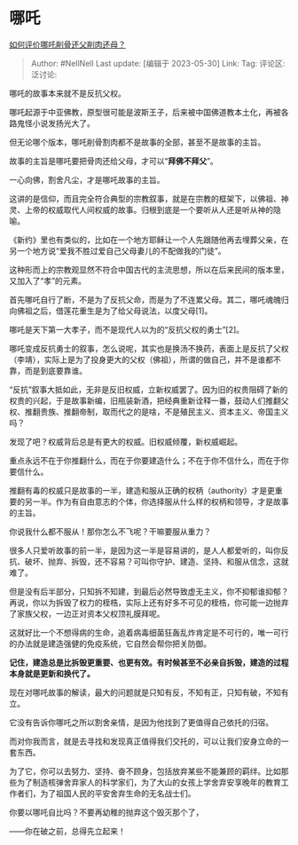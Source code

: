 # 哪吒

[如何评价哪吒削骨还父削肉还母？](https://www.zhihu.com/question/51186212/answer/3050745574)

> Author: #NellNell
> Last update: [编辑于 2023-05-30]
> Link:
> Tag:
> 评论区:
> 泛讨论:

哪吒的故事本来就不是反抗父权。

哪吒起源于中亚佛教，原型很可能是波斯王子，后来被中国佛道教本土化，再被各路鬼怪小说发扬光大了。

但无论哪个版本，哪吒削骨割肉都不是故事的全部，甚至不是故事的主旨。

故事的主旨是哪吒要把骨肉还给父母，才可以“**拜佛不拜父**”。

一心向佛，割舍凡尘，才是哪吒故事的主旨。

这讲的是信仰，而且完全符合典型的宗教叙事，就是在宗教的框架下，以佛祖、神灵、上帝的权威取代人间权威的故事。归根到底是一个要听从人还是听从神的隐喻。

《新约》里也有类似的，比如在一个地方耶稣让一个人先跟随他再去埋葬父亲，在另一个地方说“爱我不胜过爱自己父母妻儿的不配做我的门徒”。

这种形而上的宗教观显然不符合中国古代的主流思想，所以在后来民间的版本里，又加入了“孝”的元素。

首先哪吒自行了断，不是为了反抗父命，而是为了不连累父母。其二，哪吒魂魄归向佛祖之后，借莲花重生是为了给父母说法，以度父母\[1\]。

哪吒是天下第一大孝子，而不是现代人以为的“反抗父权的勇士”\[2\]。

哪吒变成反抗勇士的叙事，怎么说呢，其实也是换汤不换药，表面上是反抗了父权（李靖），实际上是为了投身更大的父权（佛祖），所谓的做自己，并不是谁都不靠，而是到底要靠谁。

“反抗”叙事大抵如此，无非是反旧权威，立新权威罢了。因为旧的权贵阻碍了新的权贵的兴起，于是故事新编，旧瓶装新酒，把经典重新诠释一番，鼓动人们推翻父权、推翻贵族、推翻帝制，取而代之的是啥，不是殖民主义、资本主义、帝国主义吗？

发现了吧？权威背后总是有更大的权威。旧权威倾覆，新权威崛起。

重点永远不在于你推翻什么，而在于你要建造什么；不在于你不信什么，而在于你要信什么。

推翻有毒的权威只是故事的一半，建造和服从正确的权柄（authority）才是更重要的另一半。作为有自由意志的个体，你选择服从什么样的权柄和领导，才是故事的主旨。

你说我什么都不服从！那你怎么不飞呢？干嘛要服从重力？

很多人只爱听故事的前一半，是因为这一半是容易讲的，是人人都爱听的，叫你反抗、破坏、抛弃、拆毁，还不容易？可叫你守护、建造、坚持、和服从信念，这就难了。

但是没有后半部分，只知拆不知建，到最后必然导致虚无主义，你不抑郁谁抑郁？再说，你以为拆毁了权力的桎梏，实际上还有好多不可见的桎梏，你可能一边抛弃了家族父权，一边正对资本父权顶礼膜拜呢。

这就好比一个不想得病的生命，追着病毒细菌狂轰乱炸肯定是不可行的，唯一可行的办法就是建造强健的免疫系统，它自然会帮你把关防御。

**记住，建造总是比拆毁更重要、也更有效。有时候甚至不必亲自拆毁，建造的过程本身就是更新和换代了。**

现在对哪吒故事的解读，最大的问题就是只知有反，不知有正，只知有破，不知有立。

它没有告诉你哪吒之所以割舍亲情，是因为他找到了更值得自己依托的归宿。

而对你我而言，就是去寻找和发现真正值得我们交托的，可以让我们安身立命的一套东西。

为了它，你可以去努力、坚持、奋不顾身，包括放弃某些不能兼顾的羁绊。比如那些为了制造核弹舍弃家人的科学家们，为了大山的女孩上学舍弃安享晚年的教育工作者们，为了祖国人民的平安舍弃生命的无名战士们。

你要以哪吒自比吗？不要再幼稚的抛弃这个毁灭那个了，

——你在破之前，总得先立起来！
